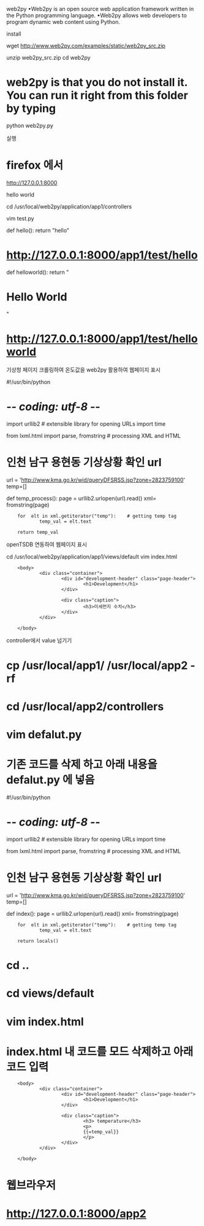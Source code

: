 web2py
•Web2py is an open source web application framework written in the Python programming language. 
•Web2py allows web developers to program dynamic web content using Python.

install

   wget http://www.web2py.com/examples/static/web2py_src.zip

   unzip web2py_src.zip
   cd web2py

   # web2py is that you do not install it. You can run it right from this folder by typing
   python web2py.py



실행

   # firefox 에서
   http://127.0.0.1:8000


hello world

   cd /usr/local/web2py/application/app1/controllers

   vim test.py

   def hello():
      return "hello"

   # http://127.0.0.1:8000/app1/test/hello

   def helloworld():
      return "<html><body><h1>Hello World</h1><body></html>"

   # http://127.0.0.1:8000/app1/test/helloworld


기상청 페이지 크롤링하여 온도값을 web2py 활용하여 웹페이지 표시

#!/usr/bin/python
# -*- coding: utf-8 -*- 

import urllib2 # extensible library for opening URLs
import time

from lxml.html import parse, fromstring # processing XML and HTML

# 인천 남구 용현동 기상상황 확인 url
url = 'http://www.kma.go.kr/wid/queryDFSRSS.jsp?zone=2823759100'
temp=[]

def temp_process():
        page = urllib2.urlopen(url).read()
        xml= fromstring(page)

        for  elt in xml.getiterator("temp"):    # getting temp tag 
                temp_val = elt.text

        return temp_val


openTSDB 연동하여 웹페이지 표시

cd /usr/local/web2py/application/app1/views/default
vim index.html


<!DOCTYPE html>

<html>
        <head>
                <meta charset="utf-8" http-equiv="Refresh" content="600">
                <title> Test </title>
        </head>

        <body>
                <div class="container">
                        <div id="development-header" class="page-header">
                                <h1>Development</h1>
                        </div>

                        <div class="caption">
                                <h3>미세먼지 수치</h3>
                        </div>
                </div>

        </body>

</html>



controller에서 value 넘기기

# cp /usr/local/app1/ /usr/local/app2 -rf
# cd /usr/local/app2/controllers
# vim defalut.py
# 기존 코드를 삭제 하고 아래 내용을 defalut.py 에 넣음

#!/usr/bin/python
# -*- coding: utf-8 -*- 

import urllib2 # extensible library for opening URLs
import time

from lxml.html import parse, fromstring # processing XML and HTML

# 인천 남구 용현동 기상상황 확인 url
url = 'http://www.kma.go.kr/wid/queryDFSRSS.jsp?zone=2823759100'
temp=[]

def index():
        page = urllib2.urlopen(url).read()
        xml= fromstring(page)

        for  elt in xml.getiterator("temp"):    # getting temp tag 
                temp_val = elt.text

        return locals()


# cd ..
# cd views/default
# vim index.html
# index.html 내 코드를 모드 삭제하고 아래 코드 입력


<!DOCTYPE html>
<html>
        <head>
                <meta charset="utf-8" http-equiv="Refresh" content="600">
                <title> Test </title>
        </head>

        <body>
                <div class="container">
                        <div id="development-header" class="page-header">
                                <h1>Development</h1>
                        </div>

                        <div class="caption">
                                <h3> temperature</h3>
                                <p>
                                {{=temp_val}}
                                </p>
                        </div>
                </div>

        </body>
</html>


# 웹브라우저
# http://127.0.0.1:8000/app2

